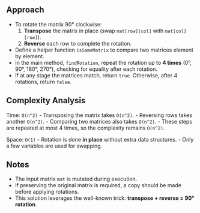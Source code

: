 ## Approach

- To rotate the matrix 90° clockwise:
    1. **Transpose** the matrix in place (swap `mat[row][col]` with `mat[col][row]`).
    2. **Reverse** each row to complete the rotation.
- Define a helper function `isSameMatrix` to compare two matrices element by element.
- In the main method, `findRotation`, repeat the rotation up to **4 times** (0°, 90°, 180°, 270°), checking for equality after each rotation.
- If at any stage the matrices match, return `true`. Otherwise, after 4 rotations, return `false`.

## Complexity Analysis

Time: `O(n^2)`
    - Transposing the matrix takes `O(n^2)`.
    - Reversing rows takes another `O(n^2)`.
    - Comparing two matrices also takes `O(n^2)`.
    - These steps are repeated at most 4 times, so the complexity remains `O(n^2)`.

Space: `O(1)`
    - Rotation is done **in place** without extra data structures.
    - Only a few variables are used for swapping.

## Notes

- The input matrix `mat` is mutated during execution.
- If preserving the original matrix is required, a copy should be made before applying rotations.
- This solution leverages the well-known trick: **transpose + reverse = 90° rotation**.
